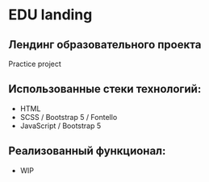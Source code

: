 # EDU landing
## Лендинг образовательного проекта
Practice project

## Использованные стеки технологий:

- HTML
- SCSS / Bootstrap 5 / Fontello
- JavaScript / Bootstrap 5

## Реализованный функционал:

- WIP

